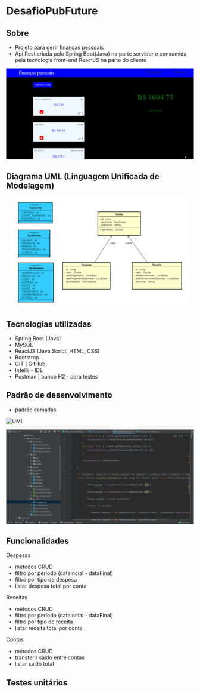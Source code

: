 # DesafioPubFuture

## Sobre
- Projeto para gerir finanças pessoais
- Api Rest criada pelo Spring Boot(Java) na parte servidor e consumida pela tecnologia front-end ReactJS na parte do cliente

![UMccL](https://github.com/Bruno-ferrariv/DesafioPubFuture/blob/main/imagens/Finan%C3%A7as_Pessoais_Anima%C3%A7%C3%A3o.gif)

## Diagrama UML (Linguagem Unificada de Modelagem)

![UML](https://github.com/Bruno-ferrariv/DesafioPubFuture/blob/main/imagens/UML.PNG)

## Tecnologias utilizadas

- Spring Boot (Java)
- MySQL
- ReactJS (Java Script, HTML, CSS)
- Bootstrap
- GIT | GitHub
- Intellij - IDE
- Postman | banco H2 - para testes

## Padrão de desenvolvimento
- padrão camadas

![UML](https://github.com/Bruno-ferrariv/DesafioPubFuture/blob/main/imagens/padr%C3%A3o%20camadas.png)

![JAVA](https://github.com/Bruno-ferrariv/DesafioPubFuture/blob/main/imagens/tela_intellij.PNG)

## Funcionalidades

Despesas
- métodos CRUD
- filtro por período (dataIncial - dataFinal)
- filtro por tipo de despesa
- listar despesa total por conta

Receitas
- métodos CRUD
- filtro por período (dataIncial - dataFinal)
- filtro por tipo de receita
- listar receita total por conta

Contas
- métodos CRUD
- transferir saldo entre contas
- listar saldo total

## Testes unitários




